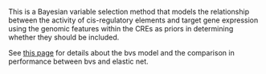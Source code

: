 This is a Bayesian variable selection method that models the relationship between the activity of cis-regulatory elements and target gene expression using the genomic features within the CREs as priors in determining whether they should be included.

See [this page](https://gradonion.github.io/BVS_cre-gene/) for details about the bvs model and the comparison in performance between bvs and elastic net.
